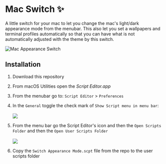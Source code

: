 
# Mac Switch ✨

A little switch for your mac to let you change the mac's light/dark appearance mode from the menubar. This also let you set a wallpapers and terminal profiles automatically so that you can have what is not automatically adjusted with the theme by this switch.

![Mac Appearance Switch](https://user-images.githubusercontent.com/2157285/80917372-ae1b4680-8d73-11ea-85de-5e8767e3c714.png)

## Installation

1. Download this repository

0. From macOS Utilities open the _Script Editor.app_

0. From the menubar go to: `Script Editor` > `Preferences`

0. In the `General` toggle the check mark of `Show Script menu in menu bar`:<br><br>![](https://user-images.githubusercontent.com/2157285/80917208-c50d6900-8d72-11ea-9880-0a2d7380e625.png)

0. From the menu bar go the Script Editor's icon and then the `Open Scripts Folder` and then the `Open User Scripts Folder`<br><br>![](https://user-images.githubusercontent.com/2157285/80917175-824b9100-8d72-11ea-867d-54c95a8889a0.png)

0. Copy the `Switch Appearance Mode.scpt` file from the repo to the user scripts folder